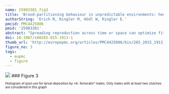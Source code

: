 ```yaml
---
name: 25983381_fig3
title: 'Brood-partitioning behaviour in unpredictable environments: hedging the bets?'
authorString: 'Erich M, Ringler M, Hödl W, Ringler E.'
pmcid: PMC4425806
pmid: '25983381'
abstract: "Spreading reproduction across time or space can optimize fitness by minimizing the risks for offspring survival in varying and unpredictable environments. Poison frogs (Dendrobatidae) are characterized by complex spatial and reproductive behaviour, such as territoriality, prolonged courtship and parental care. The partitioning of larvae from terrestrial clutches across several water bodies is mainly known from species with carnivorous tadpoles that allocate their tadpoles in very small pools, where limited food availability is accompanied by an increased risk of cannibalism. However, little is known about the deposition behaviour of non-carnivorous species that use medium-sized to large pools. In the present study, we investigated whether the Neotropical poison frog Allobates femoralis exhibits brood-partitioning behaviour when males transport tadpoles 3\_weeks after oviposition. We sampled 30 artificial water bodies for tadpoles, which we genotyped at seven highly polymorphic microsatellite loci. Based on the reconstructed pedigree, we show that A. femoralis males distribute larvae of single and of successive clutches across several water bodies. The number of pools used was significantly associated with the number of clutches per male. Ninety-three percent of the males that were assigned to more than one clutch spread their tadpoles across several water bodies. Given the highly variable and unpredictable biotic and abiotic conditions in tropical rainforest, at the spatial scale of the study species' behaviour, we interpret this behaviour as bet-hedging to improve offspring survival."
doi: 10.1007/s00265-015-1913-1
thumb_url: 'http://europepmc.org/articles/PMC4425806/bin/265_2015_1913_Fig3_HTML.gif'
figure_no: 3
tags:
  - eupmc
  - figure
---
```

<img src='http://europepmc.org/articles/PMC4425806/bin/265_2015_1913_Fig3_HTML.jpg' style='max-height: 300px'>
### Figure 3
<p style='font-size: 10px;'>Histogram of pool use for larval deposition by *A. femoralis* males. Only males with at least two clutches are considered in this graph</p>